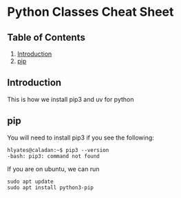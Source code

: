 # Python Classes Cheat Sheet

## Table of Contents
1. [Introduction](#introduction)
2. [pip](#pip)

## Introduction
This is how we install pip3 and uv for python

## pip

You will need to install pip3 if you see the following: 

```
hlyates@caladan:~$ pip3 --version
-bash: pip3: command not found
```

If you are on ubuntu, we can run
```
sudo apt update
sudo apt install python3-pip
```

